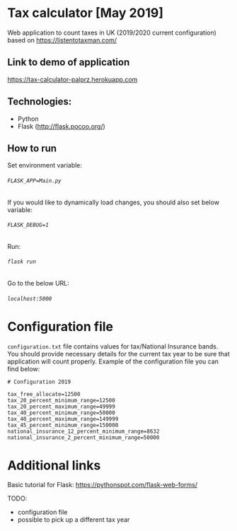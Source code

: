 # Tax calculator [May 2019]

Web application to count taxes in UK (2019/2020 current configuration) based on https://listentotaxman.com/

## Link to demo of application
https://tax-calculator-palprz.herokuapp.com

## Technologies:
- Python
- Flask (http://flask.pocoo.org/)

## How to run
Set environment variable:
###### `FLASK_APP=Main.py`
If you would like to dynamically load changes, you should also set below variable:
###### `FLASK_DEBUG=1`

Run:
###### `flask run`

Go to the below URL:
###### `localhost:5000`

# Configuration file
`configuration.txt` file contains values for tax/National Insurance bands. You should provide necessary details for the current tax year to be sure that application will count properly. Example of the configuration file you can find below:

```
# Configuration 2019

tax_free_allocate=12500
tax_20_percent_minimum_range=12500
tax_20_percent_maximum_range=49999
tax_40_percent_minimum_range=50000
tax_40_percent_maximum_range=149999
tax_45_percent_minimum_range=150000
national_insurance_12_percent_minimum_range=8632
national_insurance_2_percent_minimum_range=50000
```

# Additional links
Basic tutorial for Flask:
https://pythonspot.com/flask-web-forms/

TODO:
- configuration file
- possible to pick up a different tax year